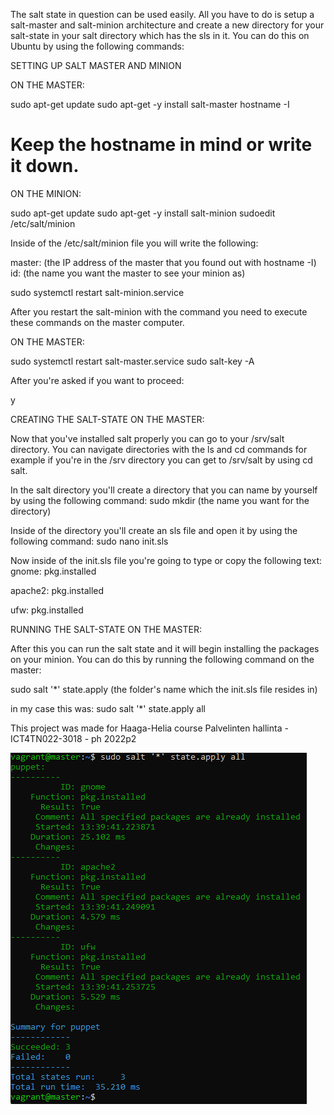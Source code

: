 The salt state in question can be used easily. All you have to do is setup a salt-master and salt-minion architecture and 
create a new directory for your salt-state in your salt directory which has the sls in it.
You can do this on Ubuntu by using the following commands:

SETTING UP SALT MASTER AND MINION

ON THE MASTER:

sudo apt-get update
sudo apt-get -y install salt-master
hostname -I

# Keep the hostname in mind or write it down.

ON THE MINION:

sudo apt-get update
sudo apt-get -y install salt-minion
sudoedit /etc/salt/minion

Inside of the /etc/salt/minion file you will write the following:

master: (the IP address of the master that you found out with hostname -I)
id: (the name you want the master to see your minion as)

sudo systemctl restart salt-minion.service

After you restart the salt-minion with the command you need to execute these commands on the master computer.

ON THE MASTER:

sudo systemctl restart salt-master.service
sudo salt-key -A

After you're asked if you want to proceed:

y

CREATING THE SALT-STATE ON THE MASTER:

Now that you've installed salt properly you can go to your /srv/salt directory.
You can navigate directories with the ls and cd commands for example if you're in the /srv directory you can get to /srv/salt
by using cd salt.

In the salt directory you'll create a directory that you can name by yourself by using the following command:
sudo mkdir (the name you want for the directory)

Inside of the directory you'll create an sls file and open it by using the following command:
sudo nano init.sls

Now inside of the init.sls file you're going to type or copy the following text:
gnome:
  pkg.installed

apache2:
  pkg.installed

ufw:
  pkg.installed
  
RUNNING THE SALT-STATE ON THE MASTER:

After this you can run the salt state and it will begin installing the packages on your minion.
You can do this by running the following command on the master:

sudo salt '*' state.apply (the folder's name which the init.sls file resides in)

in my case this was:
sudo salt '*' state.apply all

This project was made for Haaga-Helia course Palvelinten hallinta - ICT4TN022-3018 - ph 2022p2

![Kuva onnistuneesta state.applysta](https://github.com/playmaitokaakao/kouluprojekti/blob/main/kuvat/asennukset.png)

